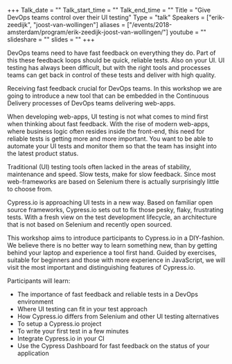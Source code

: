 +++
Talk_date = ""
Talk_start_time = ""
Talk_end_time = ""
Title = "Give DevOps teams control over their UI testing"
Type = "talk"
Speakers = ["erik-zeedijk", "joost-van-wollingen"]
aliases = ["/events/2018-amsterdam/program/erik-zeedijk-joost-van-wollingen/"]
youtube = ""
slideshare = ""
slides = ""
+++

DevOps teams need to have fast feedback on everything they do. Part of this these feedback loops should be quick, reliable tests. Also on your UI. UI testing has always been difficult, but with the right tools and processes teams can get back in control of these tests and deliver with high quality.

Receiving fast feedback crucial for DevOps teams. In this workshop we are going to introduce a new tool that can be embedded in the Continuous Delivery processes of DevOps teams delivering web-apps.

When developing web-apps, UI testing is not what comes to mind first when thinking about fast feedback. With the rise of modern web-apps, where business logic often resides inside the front-end, this need for reliable tests is getting more and more important. You want to be able to automate your UI tests and monitor them so that the team has insight into the latest product status.

Traditional (UI) testing tools often lacked in the areas of stability, maintenance and speed. Slow tests, make for slow feedback. Since most web-frameworks are based on Selenium there is actually surprisingly little to choose from.

Cypress.io is approaching UI tests in a new way. Based on familiar open source frameworks, Cypress.io sets out to fix those pesky, flaky, frustrating tests. With a fresh view on the test development lifecycle, an architecture that is not based on Selenium and recently open sourced.

This workshop aims to introduce participants to Cypress.io in a DIY-fashion. We believe there is no better way to learn something new, than by getting behind your laptop and experience a tool first hand. Guided by exercises, suitable for beginners and those with more experience in JavaScript, we will visit the most important and distinguishing features of Cypress.io.

Participants will learn:
- The importance of fast feedback and reliable tests in a DevOps environment
- Where UI testing can fit in your test approach
- How Cypress.io differs from Selenium and other UI testing alternatives
- To setup a Cypress.io project
- To write your first test in a few minutes
- Integrate Cypress.io in your CI
- Use the Cypress Dashboard for fast feedback on the status of your application
